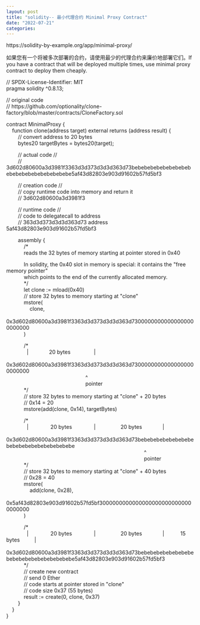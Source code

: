 ```yaml
---
layout: post
title: "solidity-- 最小代理合约 Minimal Proxy Contract"
date: "2022-07-21"
categories: 
---
```

<p>https://solidity-by-example.org/app/minimal-proxy/</p>

<p>如果您有一个将被多次部署的合约，请使用最少的代理合约来廉价地部署它们。If you have a contract that will be deployed multiple times, use minimal proxy contract to deploy them cheaply.</p>

<p>// SPDX-License-Identifier: MIT<br />
pragma solidity ^0.8.13;</p>

<p>// original code<br />
// https://github.com/optionality/clone-factory/blob/master/contracts/CloneFactory.sol</p>

<p>contract MinimalProxy {<br />
&nbsp;&nbsp;&nbsp; function clone(address target) external returns (address result) {<br />
&nbsp;&nbsp;&nbsp;&nbsp;&nbsp;&nbsp;&nbsp; // convert address to 20 bytes<br />
&nbsp;&nbsp;&nbsp;&nbsp;&nbsp;&nbsp;&nbsp; bytes20 targetBytes = bytes20(target);</p>

<p>&nbsp;&nbsp;&nbsp;&nbsp;&nbsp;&nbsp;&nbsp; // actual code //<br />
&nbsp;&nbsp;&nbsp;&nbsp;&nbsp;&nbsp;&nbsp; // 3d602d80600a3d3981f3363d3d373d3d3d363d73bebebebebebebebebebebebebebebebebebebebe5af43d82803e903d91602b57fd5bf3</p>

<p>&nbsp;&nbsp;&nbsp;&nbsp;&nbsp;&nbsp;&nbsp; // creation code //<br />
&nbsp;&nbsp;&nbsp;&nbsp;&nbsp;&nbsp;&nbsp; // copy runtime code into memory and return it<br />
&nbsp;&nbsp;&nbsp;&nbsp;&nbsp;&nbsp;&nbsp; // 3d602d80600a3d3981f3</p>

<p>&nbsp;&nbsp;&nbsp;&nbsp;&nbsp;&nbsp;&nbsp; // runtime code //<br />
&nbsp;&nbsp;&nbsp;&nbsp;&nbsp;&nbsp;&nbsp; // code to delegatecall to address<br />
&nbsp;&nbsp;&nbsp;&nbsp;&nbsp;&nbsp;&nbsp; // 363d3d373d3d3d363d73 address 5af43d82803e903d91602b57fd5bf3</p>

<p>&nbsp;&nbsp;&nbsp;&nbsp;&nbsp;&nbsp;&nbsp; assembly {<br />
&nbsp;&nbsp;&nbsp;&nbsp;&nbsp;&nbsp;&nbsp;&nbsp;&nbsp;&nbsp;&nbsp; /*<br />
&nbsp;&nbsp;&nbsp;&nbsp;&nbsp;&nbsp;&nbsp;&nbsp;&nbsp;&nbsp;&nbsp; reads the 32 bytes of memory starting at pointer stored in 0x40</p>

<p>&nbsp;&nbsp;&nbsp;&nbsp;&nbsp;&nbsp;&nbsp;&nbsp;&nbsp;&nbsp;&nbsp; In solidity, the 0x40 slot in memory is special: it contains the &quot;free memory pointer&quot;<br />
&nbsp;&nbsp;&nbsp;&nbsp;&nbsp;&nbsp;&nbsp;&nbsp;&nbsp;&nbsp;&nbsp; which points to the end of the currently allocated memory.<br />
&nbsp;&nbsp;&nbsp;&nbsp;&nbsp;&nbsp;&nbsp;&nbsp;&nbsp;&nbsp;&nbsp; */<br />
&nbsp;&nbsp;&nbsp;&nbsp;&nbsp;&nbsp;&nbsp;&nbsp;&nbsp;&nbsp;&nbsp; let clone := mload(0x40)<br />
&nbsp;&nbsp;&nbsp;&nbsp;&nbsp;&nbsp;&nbsp;&nbsp;&nbsp;&nbsp;&nbsp; // store 32 bytes to memory starting at &quot;clone&quot;<br />
&nbsp;&nbsp;&nbsp;&nbsp;&nbsp;&nbsp;&nbsp;&nbsp;&nbsp;&nbsp;&nbsp; mstore(<br />
&nbsp;&nbsp;&nbsp;&nbsp;&nbsp;&nbsp;&nbsp;&nbsp;&nbsp;&nbsp;&nbsp;&nbsp;&nbsp;&nbsp;&nbsp; clone,<br />
&nbsp;&nbsp;&nbsp;&nbsp;&nbsp;&nbsp;&nbsp;&nbsp;&nbsp;&nbsp;&nbsp;&nbsp;&nbsp;&nbsp;&nbsp; 0x3d602d80600a3d3981f3363d3d373d3d3d363d73000000000000000000000000<br />
&nbsp;&nbsp;&nbsp;&nbsp;&nbsp;&nbsp;&nbsp;&nbsp;&nbsp;&nbsp;&nbsp; )</p>

<p>&nbsp;&nbsp;&nbsp;&nbsp;&nbsp;&nbsp;&nbsp;&nbsp;&nbsp;&nbsp;&nbsp; /*<br />
&nbsp;&nbsp;&nbsp;&nbsp;&nbsp;&nbsp;&nbsp;&nbsp;&nbsp;&nbsp;&nbsp;&nbsp;&nbsp; |&nbsp;&nbsp;&nbsp;&nbsp;&nbsp;&nbsp;&nbsp;&nbsp;&nbsp;&nbsp;&nbsp;&nbsp;&nbsp; 20 bytes&nbsp;&nbsp;&nbsp;&nbsp;&nbsp;&nbsp;&nbsp;&nbsp;&nbsp;&nbsp;&nbsp;&nbsp;&nbsp;&nbsp;&nbsp; |<br />
&nbsp;&nbsp;&nbsp;&nbsp;&nbsp;&nbsp;&nbsp;&nbsp;&nbsp;&nbsp;&nbsp; 0x3d602d80600a3d3981f3363d3d373d3d3d363d73000000000000000000000000<br />
&nbsp;&nbsp;&nbsp;&nbsp;&nbsp;&nbsp;&nbsp;&nbsp;&nbsp;&nbsp;&nbsp;&nbsp;&nbsp;&nbsp;&nbsp;&nbsp;&nbsp;&nbsp;&nbsp;&nbsp;&nbsp;&nbsp;&nbsp;&nbsp;&nbsp;&nbsp;&nbsp;&nbsp;&nbsp;&nbsp;&nbsp;&nbsp;&nbsp;&nbsp;&nbsp;&nbsp;&nbsp;&nbsp;&nbsp;&nbsp;&nbsp;&nbsp;&nbsp;&nbsp;&nbsp;&nbsp;&nbsp;&nbsp;&nbsp;&nbsp;&nbsp;&nbsp;&nbsp; ^<br />
&nbsp;&nbsp;&nbsp;&nbsp;&nbsp;&nbsp;&nbsp;&nbsp;&nbsp;&nbsp;&nbsp;&nbsp;&nbsp;&nbsp;&nbsp;&nbsp;&nbsp;&nbsp;&nbsp;&nbsp;&nbsp;&nbsp;&nbsp;&nbsp;&nbsp;&nbsp;&nbsp;&nbsp;&nbsp;&nbsp;&nbsp;&nbsp;&nbsp;&nbsp;&nbsp;&nbsp;&nbsp;&nbsp;&nbsp;&nbsp;&nbsp;&nbsp;&nbsp;&nbsp;&nbsp;&nbsp;&nbsp;&nbsp;&nbsp;&nbsp;&nbsp;&nbsp;&nbsp; pointer<br />
&nbsp;&nbsp;&nbsp;&nbsp;&nbsp;&nbsp;&nbsp;&nbsp;&nbsp;&nbsp;&nbsp; */<br />
&nbsp;&nbsp;&nbsp;&nbsp;&nbsp;&nbsp;&nbsp;&nbsp;&nbsp;&nbsp;&nbsp; // store 32 bytes to memory starting at &quot;clone&quot; + 20 bytes<br />
&nbsp;&nbsp;&nbsp;&nbsp;&nbsp;&nbsp;&nbsp;&nbsp;&nbsp;&nbsp;&nbsp; // 0x14 = 20<br />
&nbsp;&nbsp;&nbsp;&nbsp;&nbsp;&nbsp;&nbsp;&nbsp;&nbsp;&nbsp;&nbsp; mstore(add(clone, 0x14), targetBytes)</p>

<p>&nbsp;&nbsp;&nbsp;&nbsp;&nbsp;&nbsp;&nbsp;&nbsp;&nbsp;&nbsp;&nbsp; /*<br />
&nbsp;&nbsp;&nbsp;&nbsp;&nbsp;&nbsp;&nbsp;&nbsp;&nbsp;&nbsp;&nbsp;&nbsp;&nbsp; |&nbsp;&nbsp;&nbsp;&nbsp;&nbsp;&nbsp;&nbsp;&nbsp;&nbsp;&nbsp;&nbsp;&nbsp;&nbsp;&nbsp; 20 bytes&nbsp;&nbsp;&nbsp;&nbsp;&nbsp;&nbsp;&nbsp;&nbsp;&nbsp;&nbsp;&nbsp;&nbsp;&nbsp;&nbsp; |&nbsp;&nbsp;&nbsp;&nbsp;&nbsp;&nbsp;&nbsp;&nbsp;&nbsp;&nbsp;&nbsp;&nbsp;&nbsp;&nbsp;&nbsp;&nbsp; 20 bytes&nbsp;&nbsp;&nbsp;&nbsp;&nbsp;&nbsp;&nbsp;&nbsp;&nbsp;&nbsp;&nbsp;&nbsp;&nbsp; |<br />
&nbsp;&nbsp;&nbsp;&nbsp;&nbsp;&nbsp;&nbsp;&nbsp;&nbsp;&nbsp;&nbsp; 0x3d602d80600a3d3981f3363d3d373d3d3d363d73bebebebebebebebebebebebebebebebebebebebe<br />
&nbsp;&nbsp;&nbsp;&nbsp;&nbsp;&nbsp;&nbsp;&nbsp;&nbsp;&nbsp;&nbsp;&nbsp;&nbsp;&nbsp;&nbsp;&nbsp;&nbsp;&nbsp;&nbsp;&nbsp;&nbsp;&nbsp;&nbsp;&nbsp;&nbsp;&nbsp;&nbsp;&nbsp;&nbsp;&nbsp;&nbsp;&nbsp;&nbsp;&nbsp;&nbsp;&nbsp;&nbsp;&nbsp;&nbsp;&nbsp;&nbsp;&nbsp;&nbsp;&nbsp;&nbsp;&nbsp;&nbsp;&nbsp;&nbsp;&nbsp;&nbsp;&nbsp;&nbsp;&nbsp;&nbsp;&nbsp;&nbsp;&nbsp;&nbsp;&nbsp;&nbsp;&nbsp;&nbsp;&nbsp;&nbsp;&nbsp;&nbsp;&nbsp;&nbsp;&nbsp;&nbsp;&nbsp;&nbsp;&nbsp;&nbsp;&nbsp;&nbsp;&nbsp;&nbsp;&nbsp;&nbsp;&nbsp;&nbsp;&nbsp;&nbsp;&nbsp;&nbsp;&nbsp;&nbsp;&nbsp;&nbsp;&nbsp;&nbsp; ^<br />
&nbsp;&nbsp;&nbsp;&nbsp;&nbsp;&nbsp;&nbsp;&nbsp;&nbsp;&nbsp;&nbsp;&nbsp;&nbsp;&nbsp;&nbsp;&nbsp;&nbsp;&nbsp;&nbsp;&nbsp;&nbsp;&nbsp;&nbsp;&nbsp;&nbsp;&nbsp;&nbsp;&nbsp;&nbsp;&nbsp;&nbsp;&nbsp;&nbsp;&nbsp;&nbsp;&nbsp;&nbsp;&nbsp;&nbsp;&nbsp;&nbsp;&nbsp;&nbsp;&nbsp;&nbsp;&nbsp;&nbsp;&nbsp;&nbsp;&nbsp;&nbsp;&nbsp;&nbsp;&nbsp;&nbsp;&nbsp;&nbsp;&nbsp;&nbsp;&nbsp;&nbsp;&nbsp;&nbsp;&nbsp;&nbsp;&nbsp;&nbsp;&nbsp;&nbsp;&nbsp;&nbsp;&nbsp;&nbsp;&nbsp;&nbsp;&nbsp;&nbsp;&nbsp;&nbsp;&nbsp;&nbsp;&nbsp;&nbsp;&nbsp;&nbsp;&nbsp;&nbsp;&nbsp;&nbsp;&nbsp;&nbsp;&nbsp;&nbsp; pointer<br />
&nbsp;&nbsp;&nbsp;&nbsp;&nbsp;&nbsp;&nbsp;&nbsp;&nbsp;&nbsp;&nbsp; */<br />
&nbsp;&nbsp;&nbsp;&nbsp;&nbsp;&nbsp;&nbsp;&nbsp;&nbsp;&nbsp;&nbsp; // store 32 bytes to memory starting at &quot;clone&quot; + 40 bytes<br />
&nbsp;&nbsp;&nbsp;&nbsp;&nbsp;&nbsp;&nbsp;&nbsp;&nbsp;&nbsp;&nbsp; // 0x28 = 40<br />
&nbsp;&nbsp;&nbsp;&nbsp;&nbsp;&nbsp;&nbsp;&nbsp;&nbsp;&nbsp;&nbsp; mstore(<br />
&nbsp;&nbsp;&nbsp;&nbsp;&nbsp;&nbsp;&nbsp;&nbsp;&nbsp;&nbsp;&nbsp;&nbsp;&nbsp;&nbsp;&nbsp; add(clone, 0x28),<br />
&nbsp;&nbsp;&nbsp;&nbsp;&nbsp;&nbsp;&nbsp;&nbsp;&nbsp;&nbsp;&nbsp;&nbsp;&nbsp;&nbsp;&nbsp; 0x5af43d82803e903d91602b57fd5bf30000000000000000000000000000000000<br />
&nbsp;&nbsp;&nbsp;&nbsp;&nbsp;&nbsp;&nbsp;&nbsp;&nbsp;&nbsp;&nbsp; )</p>

<p>&nbsp;&nbsp;&nbsp;&nbsp;&nbsp;&nbsp;&nbsp;&nbsp;&nbsp;&nbsp;&nbsp; /*<br />
&nbsp;&nbsp;&nbsp;&nbsp;&nbsp;&nbsp;&nbsp;&nbsp;&nbsp;&nbsp;&nbsp;&nbsp;&nbsp; |&nbsp;&nbsp;&nbsp;&nbsp;&nbsp;&nbsp;&nbsp;&nbsp;&nbsp;&nbsp;&nbsp;&nbsp;&nbsp;&nbsp; 20 bytes&nbsp;&nbsp;&nbsp;&nbsp;&nbsp;&nbsp;&nbsp;&nbsp;&nbsp;&nbsp;&nbsp;&nbsp;&nbsp;&nbsp; |&nbsp;&nbsp;&nbsp;&nbsp;&nbsp;&nbsp;&nbsp;&nbsp;&nbsp;&nbsp;&nbsp;&nbsp;&nbsp;&nbsp;&nbsp;&nbsp; 20 bytes&nbsp;&nbsp;&nbsp;&nbsp;&nbsp;&nbsp;&nbsp;&nbsp;&nbsp;&nbsp;&nbsp;&nbsp;&nbsp; |&nbsp;&nbsp;&nbsp;&nbsp;&nbsp;&nbsp;&nbsp;&nbsp;&nbsp;&nbsp; 15 bytes&nbsp;&nbsp;&nbsp;&nbsp;&nbsp;&nbsp;&nbsp;&nbsp;&nbsp; |<br />
&nbsp;&nbsp;&nbsp;&nbsp;&nbsp;&nbsp;&nbsp;&nbsp;&nbsp;&nbsp;&nbsp; 0x3d602d80600a3d3981f3363d3d373d3d3d363d73bebebebebebebebebebebebebebebebebebebebe5af43d82803e903d91602b57fd5bf3<br />
&nbsp;&nbsp;&nbsp;&nbsp;&nbsp;&nbsp;&nbsp;&nbsp;&nbsp;&nbsp;&nbsp; */<br />
&nbsp;&nbsp;&nbsp;&nbsp;&nbsp;&nbsp;&nbsp;&nbsp;&nbsp;&nbsp;&nbsp; // create new contract<br />
&nbsp;&nbsp;&nbsp;&nbsp;&nbsp;&nbsp;&nbsp;&nbsp;&nbsp;&nbsp;&nbsp; // send 0 Ether<br />
&nbsp;&nbsp;&nbsp;&nbsp;&nbsp;&nbsp;&nbsp;&nbsp;&nbsp;&nbsp;&nbsp; // code starts at pointer stored in &quot;clone&quot;<br />
&nbsp;&nbsp;&nbsp;&nbsp;&nbsp;&nbsp;&nbsp;&nbsp;&nbsp;&nbsp;&nbsp; // code size 0x37 (55 bytes)<br />
&nbsp;&nbsp;&nbsp;&nbsp;&nbsp;&nbsp;&nbsp;&nbsp;&nbsp;&nbsp;&nbsp; result := create(0, clone, 0x37)<br />
&nbsp;&nbsp;&nbsp;&nbsp;&nbsp;&nbsp;&nbsp; }<br />
&nbsp;&nbsp;&nbsp; }<br />
}</p>

<p>&nbsp;</p>


